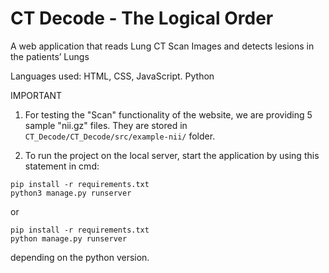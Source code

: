 # CT Decode - The Logical Order

A web application that reads Lung CT Scan Images and detects lesions in the patients’ Lungs

Languages used: HTML, CSS, JavaScript. Python

IMPORTANT

1. For testing the "Scan" functionality of the website, we are providing 5 sample "nii.gz" files. They are stored in ```CT_Decode/CT_Decode/src/example-nii/``` folder.

2. To run the project on the local server, start the application by using this statement in cmd:
```
pip install -r requirements.txt
python3 manage.py runserver
```
or
```
pip install -r requirements.txt
python manage.py runserver
```
depending on the python version.
